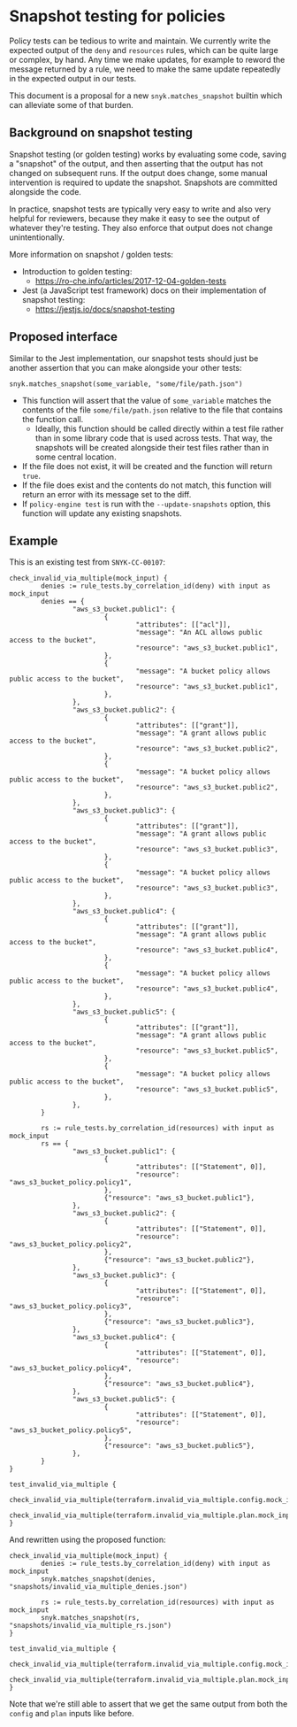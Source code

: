 # Snapshot testing for policies

Policy tests can be tedious to write and maintain. We currently write the expected
output of the `deny` and `resources` rules, which can be quite large or complex, by
hand. Any time we make updates, for example to reword the message returned by a rule, we
need to make the same update repeatedly in the expected output in our tests.

This document is a proposal for a new `snyk.matches_snapshot` builtin which can
alleviate some of that burden.

## Background on snapshot testing

Snapshot testing (or golden testing) works by evaluating some code, saving a "snapshot"
of the output, and then asserting that the output has not changed on subsequent runs. If
the output does change, some manual intervention is required to update the snapshot.
Snapshots are committed alongside the code.

In practice, snapshot tests are typically very easy to write and also very helpful for
reviewers, because they make it easy to see the output of whatever they're testing.
They also enforce that output does not change unintentionally.

More information on snapshot / golden tests:

* Introduction to golden testing:
  * https://ro-che.info/articles/2017-12-04-golden-tests
* Jest (a JavaScript test framework) docs on their implementation of snapshot testing:
  * https://jestjs.io/docs/snapshot-testing

## Proposed interface

Similar to the Jest implementation, our snapshot tests should just be another assertion
that you can make alongside your other tests:

```open-policy-agent
snyk.matches_snapshot(some_variable, "some/file/path.json")
```

* This function will assert that the value of `some_variable` matches the contents of
  the file `some/file/path.json` relative to the file that contains the
  function call.
    * Ideally, this function should be called directly within a test file rather than in
      some library code that is used across tests. That way, the snapshots will be
      created alongside their test files rather than in some central location.
* If the file does not exist, it will be created and the function will return `true`.
* If the file does exist and the contents do not match, this function will return an
  error with its message set to the diff.
* If `policy-engine test` is run with the `--update-snapshots` option, this function will update
  any existing snapshots.

## Example

This is an existing test from `SNYK-CC-00107`:

```open-policy-agent
check_invalid_via_multiple(mock_input) {
        denies := rule_tests.by_correlation_id(deny) with input as mock_input
        denies == {
                "aws_s3_bucket.public1": {
                        {
                                "attributes": [["acl"]],
                                "message": "An ACL allows public access to the bucket",
                                "resource": "aws_s3_bucket.public1",
                        },
                        {
                                "message": "A bucket policy allows public access to the bucket",
                                "resource": "aws_s3_bucket.public1",
                        },
                },
                "aws_s3_bucket.public2": {
                        {
                                "attributes": [["grant"]],
                                "message": "A grant allows public access to the bucket",
                                "resource": "aws_s3_bucket.public2",
                        },
                        {
                                "message": "A bucket policy allows public access to the bucket",
                                "resource": "aws_s3_bucket.public2",
                        },
                },
                "aws_s3_bucket.public3": {
                        {
                                "attributes": [["grant"]],
                                "message": "A grant allows public access to the bucket",
                                "resource": "aws_s3_bucket.public3",
                        },
                        {
                                "message": "A bucket policy allows public access to the bucket",
                                "resource": "aws_s3_bucket.public3",
                        },
                },
                "aws_s3_bucket.public4": {
                        {
                                "attributes": [["grant"]],
                                "message": "A grant allows public access to the bucket",
                                "resource": "aws_s3_bucket.public4",
                        },
                        {
                                "message": "A bucket policy allows public access to the bucket",
                                "resource": "aws_s3_bucket.public4",
                        },
                },
                "aws_s3_bucket.public5": {
                        {
                                "attributes": [["grant"]],
                                "message": "A grant allows public access to the bucket",
                                "resource": "aws_s3_bucket.public5",
                        },
                        {
                                "message": "A bucket policy allows public access to the bucket",
                                "resource": "aws_s3_bucket.public5",
                        },
                },
        }

        rs := rule_tests.by_correlation_id(resources) with input as mock_input
        rs == {
                "aws_s3_bucket.public1": {
                        {
                                "attributes": [["Statement", 0]],
                                "resource": "aws_s3_bucket_policy.policy1",
                        },
                        {"resource": "aws_s3_bucket.public1"},
                },
                "aws_s3_bucket.public2": {
                        {
                                "attributes": [["Statement", 0]],
                                "resource": "aws_s3_bucket_policy.policy2",
                        },
                        {"resource": "aws_s3_bucket.public2"},
                },
                "aws_s3_bucket.public3": {
                        {
                                "attributes": [["Statement", 0]],
                                "resource": "aws_s3_bucket_policy.policy3",
                        },
                        {"resource": "aws_s3_bucket.public3"},
                },
                "aws_s3_bucket.public4": {
                        {
                                "attributes": [["Statement", 0]],
                                "resource": "aws_s3_bucket_policy.policy4",
                        },
                        {"resource": "aws_s3_bucket.public4"},
                },
                "aws_s3_bucket.public5": {
                        {
                                "attributes": [["Statement", 0]],
                                "resource": "aws_s3_bucket_policy.policy5",
                        },
                        {"resource": "aws_s3_bucket.public5"},
                },
        }
}

test_invalid_via_multiple {
        check_invalid_via_multiple(terraform.invalid_via_multiple.config.mock_input)
        check_invalid_via_multiple(terraform.invalid_via_multiple.plan.mock_input)
}
```

And rewritten using the proposed function:

```open-policy-agent
check_invalid_via_multiple(mock_input) {
        denies := rule_tests.by_correlation_id(deny) with input as mock_input
        snyk.matches_snapshot(denies, "snapshots/invalid_via_multiple_denies.json")

        rs := rule_tests.by_correlation_id(resources) with input as mock_input
        snyk.matches_snapshot(rs, "snapshots/invalid_via_multiple_rs.json")
}

test_invalid_via_multiple {
        check_invalid_via_multiple(terraform.invalid_via_multiple.config.mock_input)
        check_invalid_via_multiple(terraform.invalid_via_multiple.plan.mock_input)
}
```

Note that we're still able to assert that we get the same output from both the `config`
and `plan` inputs like before.
